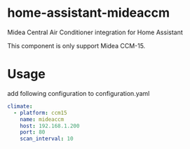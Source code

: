 # home-assistant-mideaccm
Midea Central Air Conditioner integration for Home Assistant

This component is only support Midea CCM-15.

# Usage
add following configuration to configuration.yaml
```yaml
climate:
  - platform: ccm15
    name: mideaccm
    host: 192.168.1.200
    port: 80
    scan_interval: 10
```
